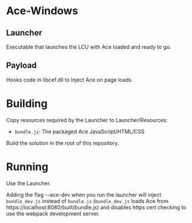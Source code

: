 # Ace-Windows

## Launcher
Executable that launches the LCU with Ace loaded and ready to go.

## Payload
Hooks code in libcef.dll to inject Ace on page loads.

# Building
Copy resources required by the Launcher to Launcher/Resources:
- `bundle.js`: The packaged Ace JavaScript/HTML/CSS

Build the solution in the root of this repository.

# Running
Use the Launcher.

Adding the flag --ace-dev when you run the launcher will inject `bundle_dev.js` instead of `bundle.js` (`bundle_dev.js` loads Ace from https://localhost:8080/built/bundle.js) and disables https cert checking to use the webpack development server.